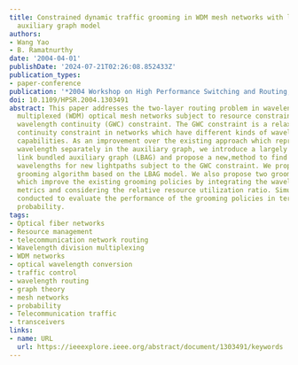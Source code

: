 ```yaml
---
title: Constrained dynamic traffic grooming in WDM mesh networks with link bundled
  auxiliary graph model
authors:
- Wang Yao
- B. Ramatnurthy
date: '2004-04-01'
publishDate: '2024-07-21T02:26:08.852433Z'
publication_types:
- paper-conference
publication: '*2004 Workshop on High Performance Switching and Routing, 2004. HPSR.*'
doi: 10.1109/HPSR.2004.1303491
abstract: This paper addresses the two-layer routing problem in wavelength division
  multiplexed (WDM) optical mesh networks subject to resource constraints and generalized
  wavelength continuity (GWC) constraint. The GWC constraint is a relaxed wavelength
  continuity constraint in networks which have different kinds of wavelength conversion
  capabilities. As an improvement over the existing approach which represents each
  wavelength separately in the auxiliary graph, we introduce a largely simplified
  link bundled auxiliary graph (LBAG) and propose a new,method to find paths and assign
  wavelengths for new lightpaths subject to the GWC constraint. We propose a constrained
  grooming algorithm based on the LBAG model. We also propose two grooming policies
  which improve the existing grooming policies by integrating the wavelength and transceiver
  metrics and considering the relative resource utilization ratio. Simulations are
  conducted to evaluate the performance of the grooming policies in terms of blocking
  probability.
tags:
- Optical fiber networks
- Resource management
- telecommunication network routing
- Wavelength division multiplexing
- WDM networks
- optical wavelength conversion
- traffic control
- wavelength routing
- graph theory
- mesh networks
- probability
- Telecommunication traffic
- transceivers
links:
- name: URL
  url: https://ieeexplore.ieee.org/abstract/document/1303491/keywords
---
```

